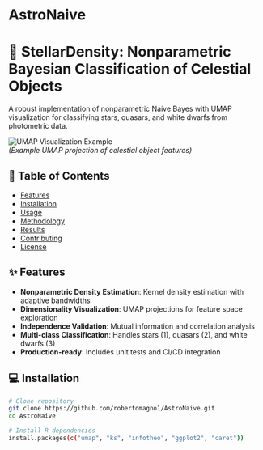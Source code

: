 # AstroNaive

# 🌌 StellarDensity: Nonparametric Bayesian Classification of Celestial Objects
A robust implementation of nonparametric Naive Bayes with UMAP visualization for classifying stars, quasars, and white dwarfs from photometric data.

![UMAP Visualization Example](docs/umap_visualization.png)  
*(Example UMAP projection of celestial object features)*

## 📖 Table of Contents
- [Features](#-features)
- [Installation](#-installation)
- [Usage](#-usage)
- [Methodology](#-methodology)
- [Results](#-results)
- [Contributing](#-contributing)
- [License](#-license)

## ✨ Features
- **Nonparametric Density Estimation**: Kernel density estimation with adaptive bandwidths
- **Dimensionality Visualization**: UMAP projections for feature space exploration
- **Independence Validation**: Mutual information and correlation analysis
- **Multi-class Classification**: Handles stars (1), quasars (2), and white dwarfs (3)
- **Production-ready**: Includes unit tests and CI/CD integration

## 💻 Installation
```bash
# Clone repository
git clone https://github.com/robertomagno1/AstroNaive.git
cd AstroNaive

# Install R dependencies
install.packages(c("umap", "ks", "infotheo", "ggplot2", "caret"))  

